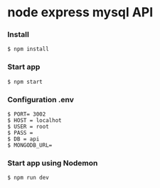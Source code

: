 # node express mysql API

### Install

    $ npm install

### Start app

    $ npm start

### Configuration .env

    $ PORT= 3002
    $ HOST = localhot
    $ USER = root
    $ PASS =
    $ DB = api
    $ MONGODB_URL=

### Start app using Nodemon

    $ npm run dev
